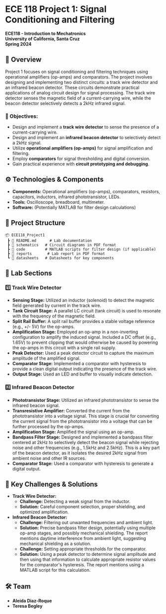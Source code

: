 # ECE 118 Project 1: Signal Conditioning and Filtering

**ECE118 - Introduction to Mechatronics**  
**University of California, Santa Cruz**  
**Spring 2024**  

## 📌 Overview

Project 1 focuses on signal conditioning and filtering techniques using operational amplifiers (op-amps) and comparators.  The project involves designing and implementing two distinct circuits: a track wire detector and an infrared beacon detector.  These circuits demonstrate practical applications of analog circuit design for signal processing.  The track wire detector senses the magnetic field of a current-carrying wire, while the beacon detector selectively detects a 2kHz infrared signal.

### 🔹 Objectives:

- Design and implement a **track wire detector** to sense the presence of a current-carrying wire.
- Design and implement an **infrared beacon detector** to selectively detect a 2kHz signal.
- Utilize **operational amplifiers (op-amps)** for signal amplification and filtering.
- Employ **comparators** for signal thresholding and digital conversion.
- Gain practical experience with **circuit prototyping and debugging**.

## ⚙️ Technologies & Components

- **Components:** Operational amplifiers (op-amps), comparators, resistors, capacitors, inductors, infrared phototransistor, LEDs.
- **Tools:** Oscilloscope, breadboard, multimeter.
- **Software:** (Potentially MATLAB for filter design calculations)

## 📂 Project Structure
```plaintext
📦 ECE118_Project1
 ┣ 📜 README.md      # Lab documentation
 ┣ 📂 schematics   # Circuit diagrams in PDF format
 ┣ 📂 code         # MATLAB scripts for filter design (if applicable)
 ┣ 📂 reports       # Lab report in PDF format
 ┗ 📂 datasheets   # Datasheets for key components
```
## 🚀 Lab Sections

### 1️⃣ Track Wire Detector

  - **Sensing Stage:** Utilized an inductor (solenoid) to detect the magnetic field generated by current in the track wire.
  - **Tank Circuit Stage:** A parallel LC circuit (tank circuit) is used to resonate with the frequency of the magnetic field.
  - **Split Rail Buffer:** A split rail buffer provides a stable voltage reference (e.g., +/- 5V) for the op-amps.
  - **Amplification Stage:** Employed an op-amp in a non-inverting configuration to amplify the induced signal.  Included a DC offset (e.g., 1.65V) to prevent clipping that would otherwise be caused by powering the op-amps in this circuit with a single rail supply.
  - **Peak Detector:** Used a peak detector circuit to capture the maximum amplitude of the amplified signal.
  - **Comparator Stage:** Implemented a comparator with hysteresis to provide a clean digital output indicating the presence of the track wire.
  - **Output Stage:** Used an LED and buffer to visually indicate detection.

### 2️⃣ Infrared Beacon Detector

  - **Phototransistor Stage:** Utilized an infrared phototransistor to sense the infrared beacon signal.
  - **Transresistive Amplifier:** Converted the current from the phototransistor into a voltage signal.  This stage is crucial for converting the current signal from the phototransistor into a voltage that can be further processed by the op-amps.
  - **Amplification Stage:** Amplified the signal using an op-amp.
  - **Bandpass Filter Stage:** Designed and implemented a bandpass filter centered at 2kHz to selectively detect the beacon signal while rejecting noise and other frequencies (e.g., 1.5kHz and 2.5kHz).  This is a key part of the beacon detector, as it isolates the desired 2kHz signal from ambient noise and other IR sources.
  - **Comparator Stage:** Used a comparator with hysteresis to generate a digital output.

## 🎯 Key Challenges & Solutions
- **Track Wire Detector:**
    - **Challenge:** Detecting a weak signal from the inductor.
    - **Solution:** Careful component selection, proper shielding, and optimized amplification.
- **Infrared Beacon Detector:**
  - **Challenge:** Filtering out unwanted frequencies and ambient light.
  - **Solution:** Precise bandpass filter design, potentially using multiple op-amp stages, and possibly mechanical shielding.  The report mentions daytime interference from ambient light, suggesting mechanical shielding as a solution.
  - **Challenge:** Setting appropriate thresholds for the comparator.
  - **Solution:** Using a peak detector to determine signal amplitude and then using that information to calculate appropriate resistor values for the comparator's hysteresis.  The report mentions using a MATLAB script for this calculation.

## 🛠 Team

  - **Aleida Diaz-Roque**
  - **Teresa Begley**


